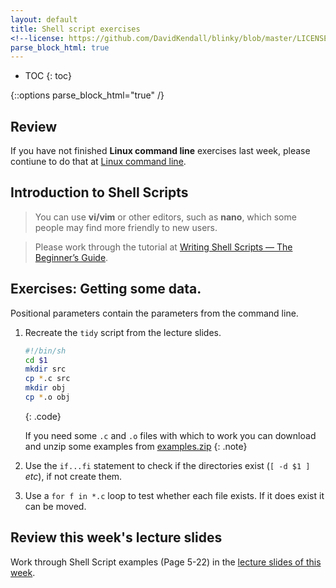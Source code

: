 ```yaml
---
layout: default
title: Shell script exercises
<!--license: https://github.com/DavidKendall/blinky/blob/master/LICENSE-->
parse_block_html: true
---
```


* TOC
{: toc}

{::options parse_block_html="true" /}


## Review

If you have not finished **Linux command line** exercises last week, please contiune to do that at [Linux command line](https://wkz20042008.github.io/kf4005/L02.html).


## Introduction to Shell Scripts
<!-- 
This lab is based on the material in
[The Linux Command Line]({{site.baseurl}}{{site.raurl}}/TLCL.pdf) chapters
24 to 35.
-->

> You can use **vi/vim** or other editors, such as **nano**, which some people may find more friendly to new users.

> Please work through the tutorial at [Writing Shell Scripts — The Beginner’s Guide](https://medium.com/tech-tajawal/writing-shell-scripts-the-beginners-guide-4778e2c4f609).

<!-- 
> It is worth going over the [Gentle Introduction to vi
> chapter]({{site.baseurl}}{{site.raurl}}/TLCL.pdf)
> as a passing familiarity with `vi` is always useful


Scripts are very powerful tools in the hands of a Unix programmer.
Of the 4643 commands available through the PATH variable on my machine,
601 are shell scripts (about 12%).  This data itself was collected with a shell script
shown below (don't worry if you don't understand it yet!).

```sh
#/bin/bash
declare -A counts
for d in ${PATH//:/ }
do
        for f in $d/*
        do
                type=$(file -Lb $f|cut -d, -f1)
                counts["$type"]=$((${counts["$type"]}+1))
        done
done

declare -i total
for key in "${!counts[@]}"
do
        total+=${counts[$key]}
        echo -e ${counts[$key]} "\t" $key
done
echo -e $total "\t" total
```
{: .example }



## Exercises

Remember that the text in the blue boxes goes _into_ a file, that file has the
execute bit set and then the file is executed at the command prompt.

```sh
unix$ vi hello
unix$ chmod u+x hello
unix$ ./hello
Hello everyone!
unix$ ./hello
Hello everyone!
unix$ 
```
{: .question }

--------------

1. Try the hello world script from chapter 24.
	```sh
	#!/bin/bash
	echo "hello world"
	```
	{: .code}
2. We want to produce some reports with a header, modify the _here document_
   example from page 371
	```sh
	#!/bin/bash
	cat<<eof
	| title: A Report Generator for $HOST
    | author: A N Other ($LOGNAME)
	| date: $
	eof
	```
	{: .code}
3. You may want to make use of a variable to store the real name of the
   author.  The header becomes.
	```sh
	#!/bin/bash
	NAME="Your name (you will need the quotes)"
	cat<<eof
	| title: A Report Generator for $HOST
    | author: $NAME   ($LOGNAME)
	| date: $
	eof
	```
	{: .code}
4. You may want to add the time and date to the header (see Shotts page 370)     
-->
## Exercises: Getting some data.
Positional parameters contain the parameters from the command line.

1. Recreate the `tidy` script from the lecture slides.
    ```sh
    #!/bin/sh
    cd $1
    mkdir src
    cp *.c src
    mkdir obj
    cp *.o obj
    ```
    {: .code}
 
    If you need some `.c` and `.o` files with which to work you can download
     and unzip some examples from
[examples.zip]({{site.baseurl}}{{site.raurl}}/examples.zip)
    {: .note}
2. Use the `if...fi` statement to check if the directories exist (`[ -d $1 ]`
   _etc_), if not create them.
3. Use a `for f in *.c` loop to test whether each file exists. If it does
   exist it can be moved.

<!-- 
## Command line Options
Shell scripts are _almost never_ interactive.  Control of the script's
behaviour is through command-line-options.  [Chapter 12 of the POSIX
standard](http://pubs.opengroup.org/onlinepubs/9699919799/basedefs/V1_chap12.html)
discusses the syntax and conventions used for options.

The shell provides a command `getops` that helps with the processing of shell
options.  (There is a [small
tutorial](http://wiki.bash-hackers.org/howto/getopts_tutorial) online).
It has a small script illustrating the use of `getopt`.

```sh
#!/bin/bash
 
while getopts ":a:" opt; do
  case $opt in
    a)
      echo "-a was triggered, Parameter: $OPTARG" >&2
      ;;
    \?)
      echo "Invalid option: -$OPTARG" >&2
      exit 1
      ;;
    :)
      echo "Option -$OPTARG requires an argument." >&2
      exit 1
      ;;
  esac
done
```
{: .code}

1. Modify the `tidy` script to make use of command-line options, 
   a suggested set includes

   -d &lt;_dir_&gt;
   : A directory to tidy 

   -s &lt;_source_&gt;
   : a directory to copy the `.c` files into 

   -o &lt;_objects_&gt;
   : a directory ro copy the `.o` files into

-->

## Review this week's lecture slides
Work through Shell Script examples (Page 5-22) in the [lecture slides of this week](
https://learn-eu-central-1-prod-fleet01-xythos.s3-eu-central-1.amazonaws.com/5b6bce0407d12/11786725?response-content-disposition=inline%3B%20filename%2A%3DUTF-8%27%27shell.pdf&response-content-type=application%2Fpdf&X-Amz-Algorithm=AWS4-HMAC-SHA256&X-Amz-Date=20200209T224943Z&X-Amz-SignedHeaders=host&X-Amz-Expires=21600&X-Amz-Credential=AKIAZH6WM4PLYI3L4QWN%2F20200209%2Feu-central-1%2Fs3%2Faws4_request&X-Amz-Signature=93cc641adcf58db3f9b46e1ffcc8fc28ea3fd97087e5ef91f8eb3721b5ffa19c).